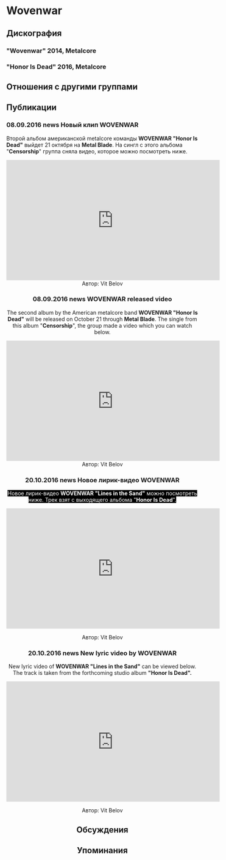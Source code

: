 # Wovenwar



## Дискография

### "Wovenwar" 2014, Metalcore



### "Honor Is Dead" 2016, Metalcore




## Отношения с другими группами


## Публикации

### 08.09.2016 news Новый клип WOVENWAR

<p>Второй альбом американской metalcore команды <strong>WOVENWAR "Honor Is Dead"</strong> выйдет 21 октября на <strong>Metal Blade</strong>. На сингл с этого альбома "<strong>Censorship</strong>" группа сняла видео, которое можно посмотреть ниже.</p><p><center><iframe width="560" height="315" src="https://www.youtube.com/embed/6cpojuS_3KQ" frameborder="0" allowfullscreen></iframe>
Автор: Vit Belov

### 08.09.2016 news WOVENWAR released video

<p>The second album by the American metalcore band <strong>WOVENWAR "Honor Is Dead"</strong> will be released on October 21 through <strong>Metal Blade</strong>. The single from this album "<strong>Censorship</strong>", the group made a video which you can watch below.</p><p><center><iframe width="560" height="315" src="https://www.youtube.com/embed/6cpojuS_3KQ" frameborder="0" allowfullscreen></iframe>
Автор: Vit Belov

### 20.10.2016 news Новое лирик-видео WOVENWAR

<p><font color="#ffffff" style="background-color: rgb(0, 0, 0);">Новое лирик-видео <strong>WOVENWAR "Lines in the Sand"</strong> можно посмотреть ниже. Трек взят с выходящего альбома "<strong>Honor Is Dead</strong>".</font></p><p><font color="#ffffff" style="background-color: rgb(0, 0, 0);"></font><center><iframe width="560" height="315" src="https://www.youtube.com/embed/UH46AP3UZOQ" frameborder="0" allowfullscreen></iframe></p>
Автор: Vit Belov

### 20.10.2016 news New lyric video by WOVENWAR

<p>New lyric video of <strong>WOVENWAR "Lines in the Sand"</strong> can be viewed below. The track is taken from the forthcoming studio album <strong>"Honor Is Dead".</strong></p><p><center><iframe width="560" height="315" src="https://www.youtube.com/embed/UH46AP3UZOQ" frameborder="0" allowfullscreen></iframe></p>
Автор: Vit Belov


## Обсуждения


## Упоминания

